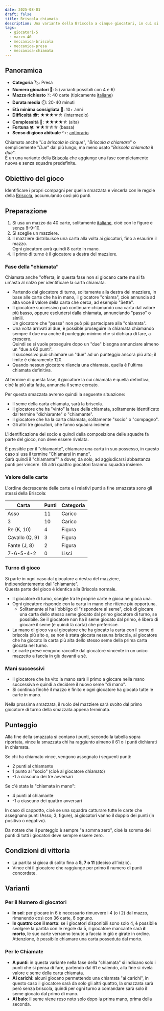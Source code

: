 ```yaml
---
date: 2025-08-01
draft: false
title: Briscola chiamata
description: Una variante della Briscola a cinque giocatori, in cui si dichiara una briscola e un compagno segreto, dove conta intuire alleanze e fare il maggior numero di punti.
tags:
  - giocatori-5
  - mazzo-40
  - meccanica-briscola
  - meccanica-presa
  - meccanica-chiamata
---
```

## Panoramica
- **Categoria** 🏷️: Presa
- **Numero giocatori** 👥: 5 (varianti possibili con 4 e 6) 
- **Mazzo richiesto** 🃏: 40 carte (tipicamente [italiane](/info/dizionario/#italiane))
- **Durata media** ⏱️: 20-40 minuti
- **Età minima consigliata** 🎂: 10+ anni
- **Difficoltà** 🎓: ★★★☆☆ (intermedio)
- **Complessità** 🧠: ★★★★☆ (alta)
- **Fortuna** 🍀: ★★☆☆☆ (bassa)
- **Senso di gioco abituale** ↪️: [antiorario](/info/dizionario#antiorario)

Chiamato anche "_La briscola in cinque_",  "_Briscola a chiamare_" o semplicemente "_Due_" dal più lungo, ma meno usato "_Briscola chiamata il due_".  
È un una variante della [Briscola](/giochi/briscola) che aggiunge una fase completamente nuova e senza squadre predefinite.


## Obiettivo del gioco
Identificare i propri compagni per quella smazzata e vincerla con le regole della [Briscola](/giochi/briscola), accumulando così più punti.

## Preparazione
1. Si usa un mazzo da 40 carte, solitamente [italiane](/info/dizionario/#italiane), cioè con le figure e senza 8-9-10.
1. Si sceglie un mazziere.
1. Il mazziere distribuisce una carta alla volta ai giocatori, fino a esaurire il mazzo.  
    Ogni giocatore avrà quindi 8 carte in mano.
1. Il primo di turno è il giocatore a destra del mazziere.

### Fase della "chiamata"

Chiamata anche "offerta, in questa fase non si giocano carte ma si fa un'asta al rialzo per identificare la carta chiamata.

- Partendo dal giocatore di turno, solitamente alla destra del mazziere, in base alle carte che ha in mano, il giocatore "chiama", cioè annuncia ad alta voce il valore della carta che cerca, ad esempio "Sette".
- Il giocatore successivo può continuare chiamando una carta dal valore più basso, oppure escludersi dalla chiamata, annunciando "passo" o simili.  
    Un giocatore che "passa" non può più partecipare alla "chiamata".
- Una volta arrivati al due, è possible proseguire la chiamata chiamando sempre il due ma anche il punteggio minimo che si dichiara di fare, a crescere.  
    Quindi se si vuole proseguire dopo un "due" bisogna annunciare almeno un "due a 62 punti".  
    Il successivo può chiamare un "due" ad un punteggio ancora più alto; il limite è chiaramente 120.
- Quando nessun giocatore rilancia una chiamata, quella è l'ultima chiamata definitiva.

Al termine di questa fase, il giocatore la cui chiamata è quella definitiva, cioè la più alta fatta, annuncia il seme cercato.  


Per questa smazzata avremo quindi la seguente situazione:

- Il seme della carta chiamata, sarà la briscola.
- Il giocatore che ha "vinto" la fase della chiamata, solitamente identificato dal termine "dichiarante" o "chiamante".
- Il giocatore che ha la carta chiamata, solitamente "socio" o "compagno".
- Gli altri tre giocatori, che fanno squadra insieme.

L'identificazione del socio e quindi della composizione delle squadre fa parte del gioco, non deve essere rivelata.

È possible per il "chiamante", chiamare una carta in suo possesso, in questo caso si usa il termine "Chiamarsi in mano".  
Sarà quindi il "chiamante"" a dover, da solo, ad aggiudicarsi abbastanza punti per vincere. Gli altri quattro giocatori faranno squadra insieme.

### Valore delle carte

L'ordine decrescente delle carte e i relativi punti a fine smazzata sono gli stessi della Briscola:

| Carta          | Punti | Categoria |
| -------------- | ----- | --------- |
| Asso           | 11    | Carico    |
| 3              | 10    | Carico    |
| Re (K, 10)     | 4     | Figura    |
| Cavallo (Q, 9) | 3     | Figura    |
| Fante (J, 8)   | 2     | Figura    |
| 7-6-5-4-2      | 0     | Lisci     |


### Turno di gioco
Si parte in ogni caso dal giocatore a destra del mazziere, indipendentemente dal "chiamante".  
Questa parte del gioco è identica alla Briscola normale.

- Il giocatore di turno, sceglie tra le proprie carte e gioca ne gioca una.
- Ogni giocatore risponde con la carta in mano che ritiene più opportuna.
	- Solitamente si ha l'obbligo di "rispondere al seme", cioè di giocare una carta dello stesso seme giocato dal primo giocatore di turno, se possibile. Se il giocatore non ha il seme giocato dal primo, è libero di giocare il seme (e quindi la carta) che preferisce.
- La mano di gioco va al giocatore che ha giocato la carta con il seme di briscola più alto o, se non è stata giocata nessuna briscola, al giocatore che ha giocato la carta più alta dello stesso seme della prima carta giocata nel turno.
- Le carte prese vengono raccolte dal giocatore vincente in un unico mazzetto a faccia in giù davanti a sè.

### Mani successivi
- Il giocatore che ha vito la mano sarà il primo a giocare nella mano successiva e quindi a decidere il nuovo seme "di mano".
- Si continua finché il mazzo è finito e ogni giocatore ha giocato tutte le carte in mano.

Nella prossima smazzata, il ruolo del mazziere sarà svolto dal primo giocatore di turno della smazzata appena terminata.

## Punteggio
Alla fine della smazzata si contano i punti, secondo la tabella sopra riportata, vince la smazzata chi ha raggiunto almeno il 61 o i punti dichiarati in chiamata.

Se chi ha chiamato vince, vengono assegnato i seguenti punti:
- 2 punti al chiamante
- 1 punto al "socio" (cioè al giocatore chiamato)
- -1 a ciascuno dei tre avversari

Se c'è stata la "chiamata in mano":
- 4 punti al chiamante
- -1 a ciascuno dei quattro avversari

In caso di cappotto, cioè se una squadra catturare tutte le carte che assegnano punti (Asso, 3, figure), ai giocatori vanno il doppio dei punti (in positivo o negativo).

Da notare che il punteggio è sempre "a somma zero", cioè la somma dei punti di tutti i giocatori deve sempre essere zero.

## Condizioni di vittoria
- La partita si gioca di solito fino a **5, 7 o 11** (deciso all’inizio).
- Vince chi il giocatore che raggiunge per primo il numero di punti concordate.

## Varianti

### Per il Numero di giocatori

- **In sei**: per giocare in 6 è necessario rimuovere i 4 (o i 2) dal mazzo, rimanendo così con 36 carte, 6 ognuno.
- **In quattro con il morto**: se i giocatori disponibili sono solo 4, è possibile svolgere la partita con le regole da 5, il giocatore mancante sarà **il morto**, le sue carte verranno tenute a faccia in giù e girate in ordine. Attenzione, è possibile chiamare una carta posseduta dal morto.

### Per le Chiamate

- **A punti**: in questa variante nella fase della "chiamata" si indicano solo i punti che si pensa di fare, partendo dal 61 e salendo, alla fine si rivela valore e seme della carta chiamata.
- **Ai carichi**: alcuni giocano permettendo una chiamata "ai carichi", in questo caso il giocatore sarà da solo gli altri quattro, la smazzata sarà però senza briscola, quindi per ogni turno a comandare sarà solo il seme giocato dal primo di mano.
- **Al buio**: il seme viene reso noto solo dopo la prima mano, prima della seconda.